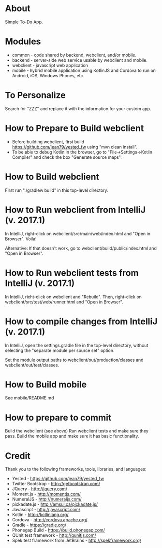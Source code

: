 # About
Simple To-Do App.

# Modules                 

* common - code shared by backend, webclient, and/or mobile.
* backend - server-side web service usable by webclient and mobile.
* webclient - javascript web application
* mobile - hybrid mobile application using KotlinJS and Cordova to run on Android, iOS, Windows Phones, etc.

# To Personalize

Search for "ZZZ" and replace it with the information for your custom app.

# How to Prepare to Build webclient

* Before building webclient, first build https://github.com/jean79/yested_fw using "mvn clean install".
* To be able to debug Kotlin in the browser, go to "File->Settings->Kotlin Compiler" and check the box "Generate source maps".
 
# How to Build webclient

First run "./gradlew build" in this top-level directory.

# How to Run webclient from IntelliJ (v. 2017.1)

In IntelliJ, right-click on webclient/src/main/web/index.html and "Open in Browser".  Voila!

Alternative: If that doesn't work, go to webclient/build/public/index.html and "Open in Browser".

# How to Run webclient tests from IntelliJ (v. 2017.1)

In IntelliJ, richt-click on webclient and "Rebuild".
Then, right-click on webclient/src/test/web/runner.html and "Open in Browser".

# How to compile changes from IntelliJ (v. 2017.1)

In IntelliJ, open the settings.gradle file in the top-level directory,
without selecting the "separate module per source set" option.

Set the module output paths to webclient/out/production/classes and webclient/out/test/classes.

# How to Build mobile

See mobile/README.md

# How to prepare to commit

Build the webclient (see above)
Run webclient tests and make sure they pass.
Build the mobile app and make sure it has basic functionality.

# Credit
Thank you to the following frameworks, tools, libraries, and languages:
* Yested - https://github.com/jean79/yested_fw
* Twitter Bootstrap - http://getbootstrap.com/
* JQuery - http://jquery.com/
* Moment.js - http://momentjs.com/
* NumeralJS - http://numeraljs.com/
* pickadate.js - http://amsul.ca/pickadate.js/ 
* Javascript - http://javascript.com/
* Kotlin - http://kotlinlang.org/
* Cordova - http://cordova.apache.org/
* Gradle - https://gradle.org/
* Phonegap Build - https://build.phonegap.com/
* QUnit test framework - http://qunitjs.com/
* Spek test framework from JetBrains - http://spekframework.org/
